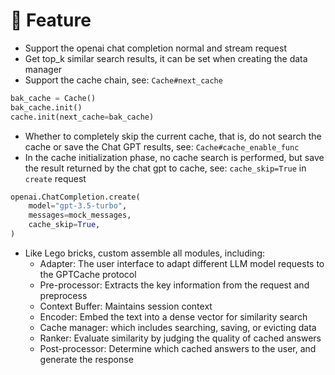# 🥳 Feature

- Support the openai chat completion normal and stream request
- Get top_k similar search results, it can be set when creating the data manager
- Support the cache chain, see: `Cache#next_cache`

```python
bak_cache = Cache()
bak_cache.init()
cache.init(next_cache=bak_cache)
```

- Whether to completely skip the current cache, that is, do not search the cache or save the Chat GPT results, see: `Cache#cache_enable_func`
- In the cache initialization phase, no cache search is performed, but save the result returned by the chat gpt to cache, see: `cache_skip=True` in `create` request

```python
openai.ChatCompletion.create(
    model="gpt-3.5-turbo",
    messages=mock_messages,
    cache_skip=True,
)
```

- Like Lego bricks, custom assemble all modules, including:
  - Adapter: The user interface to adapt different LLM model requests to the GPTCache protocol
  - Pre-processor: Extracts the key information from the request and preprocess
  - Context Buffer: Maintains session context
  - Encoder: Embed the text into a dense vector for similarity search
  - Cache manager: which includes searching, saving, or evicting data
  - Ranker: Evaluate similarity by judging the quality of cached answers
  - Post-processor: Determine which cached answers to the user, and generate the response